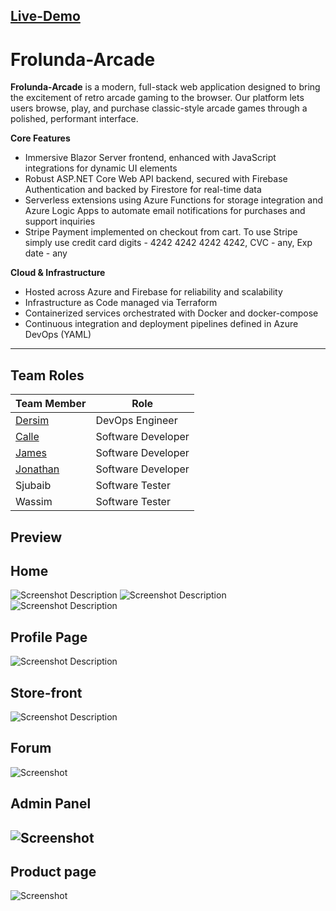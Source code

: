 ## [Live-Demo](https://arcade-frolunda.azurewebsites.net/)
# Frolunda-Arcade

**Frolunda-Arcade** is a modern, full-stack web application designed to bring the excitement of retro arcade gaming to the browser. Our platform lets users browse, play, and purchase classic-style arcade games through a polished, performant interface.

**Core Features**
- Immersive Blazor Server frontend, enhanced with JavaScript integrations for dynamic UI elements
- Robust ASP.NET Core Web API backend, secured with Firebase Authentication and backed by Firestore for real-time data
- Serverless extensions using Azure Functions for storage integration and Azure Logic Apps to automate email notifications for purchases and support inquiries
- Stripe Payment implemented on checkout from cart. To use Stripe simply use credit card digits - 4242 4242 4242 4242, CVC - any, Exp date - any

**Cloud & Infrastructure**
- Hosted across Azure and Firebase for reliability and scalability
- Infrastructure as Code managed via Terraform
- Containerized services orchestrated with Docker and docker-compose
- Continuous integration and deployment pipelines defined in Azure DevOps (YAML)

---
## Team Roles
| Team Member                                      | Role               |
|--------------------------------------------------|--------------------|
| [Dersim](https://github.com/DersimAbbas)   | DevOps Engineer    |
| [Calle](https://github.com/CV3B)     | Software Developer |
| [James](https://github.com/Jamesstahl98)     | Software Developer |
| [Jonathan](https://github.com/Spaceghost2003) | Software Developer |
| Sjubaib                                       | Software Tester    |
| Wassim                                        | Software Tester    |
## Preview
<p align="center">
  <H2>Home</H2>
  <img src="https://i.gyazo.com/b56338fe0b2a63cabf77e9b4b9bf69d9.png" alt="Screenshot Description">
	<img src="https://i.gyazo.com/fb12acbdf1a2148561a4811720b1f758.jpg" alt="Screenshot Description">
  <img src="https://i.gyazo.com/84a5f520ffc917d731ac37aa3470b004.png" alt="Screenshot Description">
  <h2>Profile Page</h2>
  <img src="https://i.gyazo.com/9474dcb33c9fc12451bac03175839240.png" alt="Screenshot Description">
   <h2>Store-front</h2>
  <img src="https://i.gyazo.com/43c7ccf78f0c0ce6a55ac756a16a8ae8.jpg" alt="Screenshot Description">
   <h2>Forum</h2>
  <img src="https://i.gyazo.com/82e1905567c7a7fe0fd1aca7bf0937bf.png" alt="Screenshot">
  <h2>Admin Panel<h2>
  <img src= "https://i.gyazo.com/4f4869fbd59eca910885871b296f6d9e.png" alt="Screenshot">
  <h2>Product page</h2>
  <img src= "https://i.gyazo.com/d389a9df456e9be03baef48a5f32bfd3.png" alt="Screenshot">
</p>
